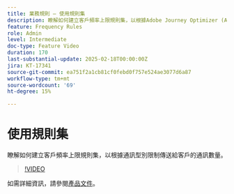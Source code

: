 ```yaml
---
title: 業務規則 — 使用規則集
description: 瞭解如何建立客戶頻率上限規則集，以根據Adobe Journey Optimizer (AJO)中的通訊型別限制傳送給客戶的通訊數量。
feature: Frequency Rules
role: Admin
level: Intermediate
doc-type: Feature Video
duration: 170
last-substantial-update: 2025-02-18T00:00:00Z
jira: KT-17341
source-git-commit: ea751f2a1cb81cf0febd0f757e524ae3077d6a87
workflow-type: tm+mt
source-wordcount: '69'
ht-degree: 15%

---
```



# 使用規則集

瞭解如何建立客戶頻率上限規則集，以根據通訊型別限制傳送給客戶的通訊數量。

>[!VIDEO](https://video.tv.adobe.com/v/3435531/?learn=on&enablevpops)

如需詳細資訊，請參閱[產品文件](https://experienceleague.adobe.com/en/docs/journey-optimizer/using/configuration/rule-sets)。
